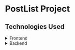 # PostList Project


## Technologies Used

<details>
<summary>Frontend</summary>

<br>

* React
* TypeScript
* Axios
</details>

<details>
<summary>Backend</summary>

<br>

* Prisma
* Nest
* MongoDB
</details>



